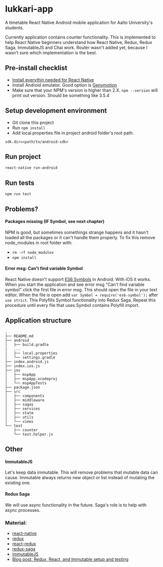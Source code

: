 # lukkari-app
A timetable React Native Android mobile application for Aalto University's students.

Currently application contains counter functionality. This is implemented to help React Native beginners understand how React Native, Redux, Redux Saga, ImmutableJS and Chai work. Router wasn't added yet, because I wasn't sure which implementation is the best.

## Pre-install checklist
* [Install everythin needed for React Native](https://facebook.github.io/react-native/docs/getting-started.html#content)
* Install Android emulator. Good option is [Genymotion](http://facebook.github.io/react-native/docs/android-setup.html#install-genymotion)
* Make sure that your NPM's version is higher than 2.X. `npm --version` will print out version. Should be something like 3.5.4


## Setup development environment
* Git clone this project
* Run `npm install`
* Add local.properties file in project android folder's root path.
```
sdk.dir=<path/to/android-sdk>
```

## Run project
`react-native run-android`

## Run tests
`npm run test`

## Problems?
#### Packages missing (IF Symbol, see next chapter)
NPM is good, but sometimes somethings strange happens and it hasn't loaded all the packages or it can't handle them properly. To fix this remove node_modules in root folder with:  
* `rm -rf node_modules`
* `npm install`

#### Error msg: Can't find variable Symbol
React Native doesn't support [ES6 Symbols](https://developer.mozilla.org/en/docs/Web/JavaScript/Reference/Global_Objects/Symbol) in Android. With iOS it works. When you start the application and see error msg "Can't find variable symbol" click the first file in error msg. This should open the file in your text editor. When the file is open add `var Symbol = require('es6-symbol');` after `use strict`. This Polyfills Symbol functionality into Redux Saga. Repeat this procedure until every file that uses Symbol contains Polyfill import.

## Application structure
```
.
├── README.md
├── android
│   ├── build.gradle
|   ...
│   ├── local.properties
│   └── settings.gradle
├── index.android.js
├── index.ios.js
├── ios
│   ├── mspApp
│   ├── mspApp.xcodeproj
│   └── mspAppTests
├── package.json
├── src
│   ├── components
│   ├── middleware
│   ├── sagas
│   ├── services
│   ├── state
│   ├── utils
│   └── views
└── test
    ├── counter
    └── test.helper.js
```
## Other

#### ImmutableJS
Let's keep data immutable. This will remove problems that mutable data can cause. Immutable always returns new object or list instead of mutating the existing one.

#### Redux Saga
We will use async functionality in the future. Saga's role is to help with async processes.


### Material:
* [react-native](https://github.com/facebook/react-native)
* [redux](https://github.com/rackt/redux)
* [react-redux](https://github.com/rackt/react-redux)
* [redux-saga](https://github.com/yelouafi/redux-saga)
* [immutableJS](https://github.com/facebook/immutable-js)
* [Blog post: Redux, React, and Immutable setup and testing](http://teropa.info/blog/2015/09/10/full-stack-redux-tutorial.html)
